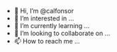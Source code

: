 - 👋 Hi, I’m @calfonsor
- 👀 I’m interested in ...
- 🌱 I’m currently learning ...
- 💞️ I’m looking to collaborate on ...
- 📫 How to reach me ...

<!---
calfonsor/calfonsor is a ✨ special ✨ repository because its `README.md` (this file) appears on your GitHub profile.
You can click the Preview link to take a look at your changes.
--->
